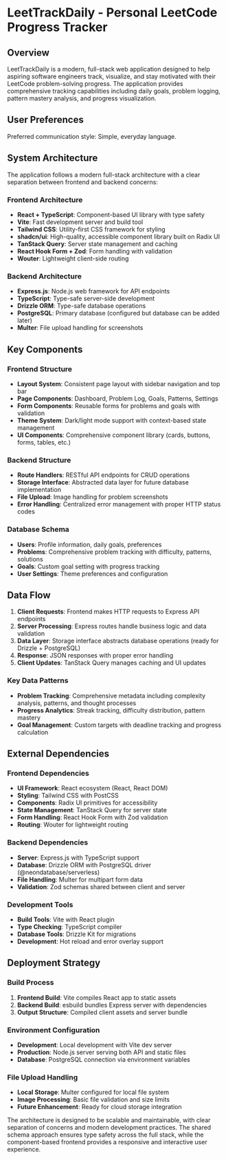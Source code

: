 # LeetTrackDaily - Personal LeetCode Progress Tracker

## Overview

LeetTrackDaily is a modern, full-stack web application designed to help aspiring software engineers track, visualize, and stay motivated with their LeetCode problem-solving progress. The application provides comprehensive tracking capabilities including daily goals, problem logging, pattern mastery analysis, and progress visualization.

## User Preferences

Preferred communication style: Simple, everyday language.

## System Architecture

The application follows a modern full-stack architecture with a clear separation between frontend and backend concerns:

### Frontend Architecture
- **React + TypeScript**: Component-based UI library with type safety
- **Vite**: Fast development server and build tool
- **Tailwind CSS**: Utility-first CSS framework for styling
- **shadcn/ui**: High-quality, accessible component library built on Radix UI
- **TanStack Query**: Server state management and caching
- **React Hook Form + Zod**: Form handling with validation
- **Wouter**: Lightweight client-side routing

### Backend Architecture
- **Express.js**: Node.js web framework for API endpoints
- **TypeScript**: Type-safe server-side development
- **Drizzle ORM**: Type-safe database operations
- **PostgreSQL**: Primary database (configured but database can be added later)
- **Multer**: File upload handling for screenshots

## Key Components

### Frontend Structure
- **Layout System**: Consistent page layout with sidebar navigation and top bar
- **Page Components**: Dashboard, Problem Log, Goals, Patterns, Settings
- **Form Components**: Reusable forms for problems and goals with validation
- **Theme System**: Dark/light mode support with context-based state management
- **UI Components**: Comprehensive component library (cards, buttons, forms, tables, etc.)

### Backend Structure
- **Route Handlers**: RESTful API endpoints for CRUD operations
- **Storage Interface**: Abstracted data layer for future database implementation
- **File Upload**: Image handling for problem screenshots
- **Error Handling**: Centralized error management with proper HTTP status codes

### Database Schema
- **Users**: Profile information, daily goals, preferences
- **Problems**: Comprehensive problem tracking with difficulty, patterns, solutions
- **Goals**: Custom goal setting with progress tracking
- **User Settings**: Theme preferences and configuration

## Data Flow

1. **Client Requests**: Frontend makes HTTP requests to Express API endpoints
2. **Server Processing**: Express routes handle business logic and data validation
3. **Data Layer**: Storage interface abstracts database operations (ready for Drizzle + PostgreSQL)
4. **Response**: JSON responses with proper error handling
5. **Client Updates**: TanStack Query manages caching and UI updates

### Key Data Patterns
- **Problem Tracking**: Comprehensive metadata including complexity analysis, patterns, and thought processes
- **Progress Analytics**: Streak tracking, difficulty distribution, pattern mastery
- **Goal Management**: Custom targets with deadline tracking and progress calculation

## External Dependencies

### Frontend Dependencies
- **UI Framework**: React ecosystem (React, React DOM)
- **Styling**: Tailwind CSS with PostCSS
- **Components**: Radix UI primitives for accessibility
- **State Management**: TanStack Query for server state
- **Form Handling**: React Hook Form with Zod validation
- **Routing**: Wouter for lightweight routing

### Backend Dependencies
- **Server**: Express.js with TypeScript support
- **Database**: Drizzle ORM with PostgreSQL driver (@neondatabase/serverless)
- **File Handling**: Multer for multipart form data
- **Validation**: Zod schemas shared between client and server

### Development Tools
- **Build Tools**: Vite with React plugin
- **Type Checking**: TypeScript compiler
- **Database Tools**: Drizzle Kit for migrations
- **Development**: Hot reload and error overlay support

## Deployment Strategy

### Build Process
1. **Frontend Build**: Vite compiles React app to static assets
2. **Backend Build**: esbuild bundles Express server with dependencies
3. **Output Structure**: Compiled client assets and server bundle

### Environment Configuration
- **Development**: Local development with Vite dev server
- **Production**: Node.js server serving both API and static files
- **Database**: PostgreSQL connection via environment variables

### File Upload Handling
- **Local Storage**: Multer configured for local file system
- **Image Processing**: Basic file validation and size limits
- **Future Enhancement**: Ready for cloud storage integration

The architecture is designed to be scalable and maintainable, with clear separation of concerns and modern development practices. The shared schema approach ensures type safety across the full stack, while the component-based frontend provides a responsive and interactive user experience.